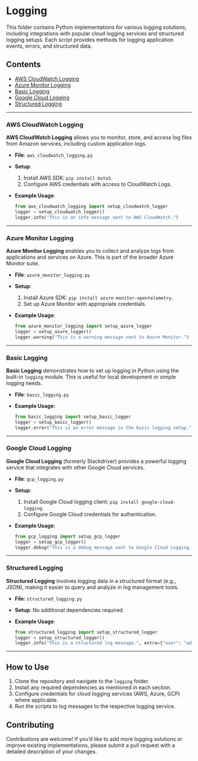# Logging

This folder contains Python implementations for various logging solutions, including integrations with popular cloud logging services and structured logging setups. Each script provides methods for logging application events, errors, and structured data.

## Contents

- [AWS CloudWatch Logging](#aws-cloudwatch-logging)
- [Azure Monitor Logging](#azure-monitor-logging)
- [Basic Logging](#basic-logging)
- [Google Cloud Logging](#google-cloud-logging)
- [Structured Logging](#structured-logging)

---

### AWS CloudWatch Logging

**AWS CloudWatch Logging** allows you to monitor, store, and access log files from Amazon services, including custom application logs.

- **File**: `aws_cloudwatch_logging.py`
- **Setup**:
  1. Install AWS SDK: `pip install boto3`.
  2. Configure AWS credentials with access to CloudWatch Logs.

- **Example Usage**:
  ```python
  from aws_cloudwatch_logging import setup_cloudwatch_logger
  logger = setup_cloudwatch_logger()
  logger.info("This is an info message sent to AWS CloudWatch.")
  ```

---

### Azure Monitor Logging

**Azure Monitor Logging** enables you to collect and analyze logs from applications and services on Azure. This is part of the broader Azure Monitor suite.

- **File**: `azure_monitor_logging.py`
- **Setup**:
  1. Install Azure SDK: `pip install azure-monitor-opentelemetry`.
  2. Set up Azure Monitor with appropriate credentials.

- **Example Usage**:
  ```python
  from azure_monitor_logging import setup_azure_logger
  logger = setup_azure_logger()
  logger.warning("This is a warning message sent to Azure Monitor.")
  ```

---

### Basic Logging

**Basic Logging** demonstrates how to set up logging in Python using the built-in `logging` module. This is useful for local development or simple logging needs.

- **File**: `basic_logging.py`

- **Example Usage**:
  ```python
  from basic_logging import setup_basic_logger
  logger = setup_basic_logger()
  logger.error("This is an error message in the basic logging setup.")
  ```

---

### Google Cloud Logging

**Google Cloud Logging** (formerly Stackdriver) provides a powerful logging service that integrates with other Google Cloud services.

- **File**: `gcp_logging.py`
- **Setup**:
  1. Install Google Cloud logging client: `pip install google-cloud-logging`.
  2. Configure Google Cloud credentials for authentication.

- **Example Usage**:
  ```python
  from gcp_logging import setup_gcp_logger
  logger = setup_gcp_logger()
  logger.debug("This is a debug message sent to Google Cloud Logging.")
  ```

---

### Structured Logging

**Structured Logging** involves logging data in a structured format (e.g., JSON), making it easier to query and analyze in log management tools.

- **File**: `structured_logging.py`
- **Setup**: No additional dependencies required.

- **Example Usage**:
  ```python
  from structured_logging import setup_structured_logger
  logger = setup_structured_logger()
  logger.info("This is a structured log message.", extra={"user": "admin", "action": "login"})
  ```

---

## How to Use

1. Clone the repository and navigate to the `logging` folder.
2. Install any required dependencies as mentioned in each section.
3. Configure credentials for cloud logging services (AWS, Azure, GCP) where applicable.
4. Run the scripts to log messages to the respective logging service.

## Contributing

Contributions are welcome! If you’d like to add more logging solutions or improve existing implementations, please submit a pull request with a detailed description of your changes.
